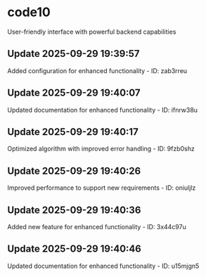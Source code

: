 # code10
User-friendly interface with powerful backend capabilities

## Update 2025-09-29 19:39:57
Added configuration for enhanced functionality - ID: zab3rreu


## Update 2025-09-29 19:40:07
Updated documentation for enhanced functionality - ID: ifnrw38u


## Update 2025-09-29 19:40:17
Optimized algorithm with improved error handling - ID: 9fzb0shz


## Update 2025-09-29 19:40:26
Improved performance to support new requirements - ID: oniuljlz


## Update 2025-09-29 19:40:36
Added new feature for enhanced functionality - ID: 3x44c97u


## Update 2025-09-29 19:40:46
Updated documentation for enhanced functionality - ID: u15mjgn5

